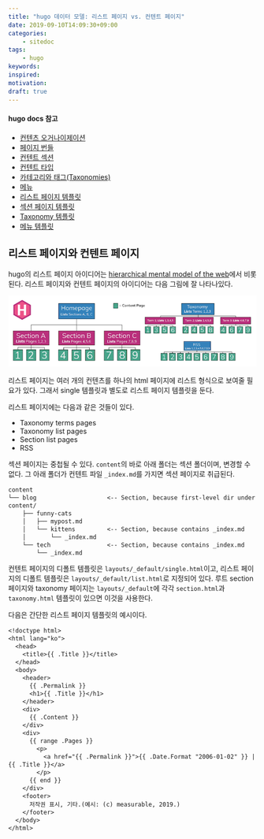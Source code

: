 ```yaml
---
title: "hugo 데이터 모델: 리스트 페이지 vs. 컨텐트 페이지"
date: 2019-09-10T14:09:30+09:00
categories:
    - sitedoc
tags:
    - hugo
keywords:
inspired:
motivation:
draft: true
---
```


#### hugo docs 참고

- <a href="https://gohugo.io/content-management/organization/" target="_blank">컨텐츠 오거나이제이션</a>
- <a href="https://gohugo.io/content-management/page-bundles/" target="_blank">페이지 번들</a>
- <a href="https://gohugo.io/content-management/sections/" target="_blank">컨텐트 섹션</a>
- <a href="https://gohugo.io/content-management/types/" target="_blank">컨텐트 타입</a>
- <a href="https://gohugo.io/content-management/taxonomies/" target="_blank">카테고리와 태그(Taxonomies)</a>
- <a href="https://gohugo.io/content-management/menus/" target="_blank">메뉴</a>
- <a href="https://gohugo.io/templates/lists/" target="_blank">리스트 페이지 템플릿</a>
- <a href="https://gohugo.io/templates/section-templates/" target="_blank">섹션 페이지 템플릿</a>
- <a href="https://gohugo.io/templates/taxonomy-templates/" target="_blank">Taxonomy 템플릿</a>
- <a href="https://gohugo.io/templates/menu-templates/" target="_blank">메뉴 템플릿</a>


## 리스트 페이지와 컨텐트 페이지

hugo의 리스트 페이지 아이디어는 [hierarchical mental model of the web](https://webstyleguide.com/wsg3/3-information-architecture/3-site-structure.html)에서 비롯된다.
리스트 페이지와 컨텐트 페이지의 아이디어는 다음 그림에 잘 나타나있다.

![list vs content](figures/list-page-720.png)

리스트 페이지는 여러 개의 컨텐츠를 하나의 html 페이지에 리스트 형식으로 보여줄 필요가 있다.
그래서 single 템플릿과 별도로 리스트 페이지 템플릿을 둔다.

리스트 페이지에는 다음과 같은 것들이 있다.

- Taxonomy terms pages
- Taxonomy list pages
- Section list pages
- RSS

섹션 페이지는 중첩될 수 있다.
`content`의 바로 아래 폴더는 섹션 폴더이며, 변경할 수 없다.
그 아래 폴더가 컨텐트 파일 `_index.md`를 가지면 섹션 페이지로 취급된다.

```
content
└── blog                    <-- Section, because first-level dir under content/
    ├── funny-cats
    │   ├── mypost.md
    │   └── kittens         <-- Section, because contains _index.md
    │       └── _index.md
    └── tech                <-- Section, because contains _index.md
        └── _index.md
```

컨텐트 페이지의 디폴트 템플릿은 `layouts/_default/single.html`이고,
리스트 페이지의 디폴트 템플릿은 `layouts/_default/list.html`로 지정되어 있다.
루트 section 페이지와 taxonomy 페이지는 `layouts/_default`에 각각 `section.html`과 `taxonomy.html` 템플릿이 있으면 이것을 사용한다.

다음은 간단한 리스트 페이지 템플릿의 예시이다.

```go-html-template
<!doctype html>
<html lang="ko">
  <head>
    <title>{{ .Title }}</title>
  </head>
  <body>
    <header>
      {{ .Permalink }}
      <h1>{{ .Title }}</h1>
    </header>
    <div>
      {{ .Content }}
    </div>
    <div>
      {{ range .Pages }}
        <p>
          <a href="{{ .Permalink }}">{{ .Date.Format "2006-01-02" }} | {{ .Title }}</a>
        </p>
      {{ end }}
    </div>
    <footer>
      저작권 표시, 기타.(예시: (c) measurable, 2019.)
    </footer>
  </body>
</html>
```

